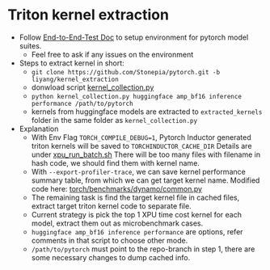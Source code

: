 # Triton kernel extraction

* Follow [End-to-End-Test Doc](https://github.com/intel/intel-xpu-backend-for-triton/wiki/End-to-End-Test) to setup environment for pytorch model suites.
  * Feel free to ask if any issues on the environment
* Steps to extract kernel in short:
  * `git clone https://github.com/Stonepia/pytorch.git -b liyang/kernel_extraction`
  * donwload script [kernel_collection.py](./kernel_collection.py)
  * `python kernel_collection.py huggingface amp_bf16 inference performance /path/to/pytorch`
  * kernels from huggingface models are extracted to `extracted_kernels` folder in the same folder as `kernel_collection.py`
* Explanation
  * With Env Flag `TORCH_COMPILE_DEBUG=1`, Pytorch Inductor generated triton kernels will be saved to `TORCHINDUCTOR_CACHE_DIR`
    Details are under [xpu_run_batch.sh](https://github.com/Stonepia/pytorch/blob/f01e701952f632dfcc24d8c77916dbc8f1cf28af/xpu_run_batch.sh#L20-L35)
    There will be too many files with filename in hash code, we should find them with kernel name.
  * With `--export-profiler-trace`, we can save kernel performance summary table, from which we can get target kernel name.
    Modified code here: [torch/benchmarks/dynamo/common.py](https://github.com/Stonepia/pytorch/blob/f01e701952f632dfcc24d8c77916dbc8f1cf28af/benchmarks/dynamo/common.py#L743-L756)
  * The remaining task is find the target kernel file in cached files, extract target triton kernel code to separate file.
  * Current strategy is pick the top 1 XPU time cost kernel for each model, extract them out as microbenchmark cases.
  * `huggingface amp_bf16 inference performance` are options, refer comments in that script to choose other mode.
  * `/path/to/pytorch` must point to the repo-branch in step 1, there are some necessary changes to dump cached info.
